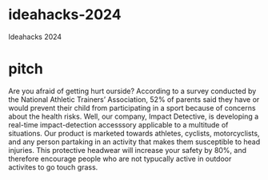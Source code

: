 # ideahacks-2024
Ideahacks 2024
# pitch
Are you afraid of getting hurt ourside? According to a survey conducted by the National Athletic Trainers’ Association, 52% of parents said they have or would prevent their child from participating in a sport because of concerns about the health risks. Well, our company, Impact Detective, is developing a real-time impact-detection accesssory applicable to a multitude of situations. Our product is marketed towards athletes, cyclists, motorcyclists, and any person partaking in an activity that makes them susceptible to head injuries. This protective headwear will increase your safety by 80%, and therefore encourage people who are not typucally active in outdoor activites to go touch grass. 
